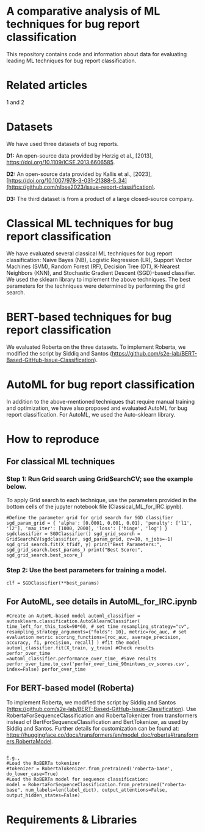 # A comparative analysis of ML techniques for bug report classification
This repository contains code and information about data for evaluating leading ML techniques for bug report classification.
# Related articles
1 and 2
# Datasets
We have used three datasets of bug reports.

**D1:** An open-source data provided by Herzig et al., [2013], https://doi.org/10.1109/ICSE.2013.6606585.

**D2:** An open-source data provided by Kallis et al., [2023], [https://doi.org/10.1007/978-3-031-21388-5_34](https://github.com/nlbse2023/issue-report-classification).

**D3:** The third dataset is from a product of a large closed-source company.
# Classical ML techniques for bug report classification
We have evaluated several classical ML techniques for bug report classification: Naive Bayes (NB), Logistic Regression (LR), Support Vector Machines (SVM), Random Forest (RF), Decision Tree (DT), K-Nearest Neighbors (KNN), and Stochastic Gradient Descent (SGD)-based classifier.
We used the sklearn library to implement the above techniques. The best parameters for the techniques were determined by performing the grid search.
# BERT-based techniques for bug report classification
We evaluated Roberta on the three datasets. To implement Roberta, we modified the script by Siddiq and Santos (https://github.com/s2e-lab/BERT-Based-GitHub-Issue-Classification).
# AutoML for bug report classification
In addition to the above-mentioned techniques that require manual training and optimization, we have also proposed and evaluated AutoML for bug report classification.
For AutoML, we used the Auto-sklearn library.
# How to reproduce
## For classical ML techniques
### Step 1: Run Grid search using GridSearchCV; see the example below. 
To apply Grid search to each technique, use the parameters provided in the bottom cells of the jupyter notebook file (Classical_ML_for_IRC.ipynb).

<code>#Define the parameter grid for grid search for SGD classifier
sgd_param_grid = {
    'alpha': [0.0001, 0.001, 0.01],
    'penalty': ['l1', 'l2'],
    'max_iter': [1000, 2000],
    'loss': ['hinge', 'log']
}
sgdclassifier = SGDClassifier()
sgd_grid_search = GridSearchCV(sgdclassifier, sgd_param_grid,  cv=10, n_jobs=-1)
sgd_grid_search.fit(X_tfidf, y)
print("Best Parameters:", sgd_grid_search.best_params_)
print("Best Score:", sgd_grid_search.best_score_)
</code>
### Step 2: Use the best parameters for training a model.
<code>clf = SGDClassifier(**best_params)</code>
## For AutoML, see details in AutoML_for_IRC.ipynb
<code>#Create an AutoML-based model
automl_classifier = autosklearn.classification.AutoSklearnClassifier(
    time_left_for_this_task=90*60, # set time
    resampling_strategy="cv",
    resampling_strategy_arguments={"folds": 10},
    metric=roc_auc, # set evaluation metric
    scoring_functions=[roc_auc, average_precision, accuracy, f1, precision, recall]
)
#fit the model 
automl_classifier.fit(X_train, y_train)
#Check results
perfor_over_time =automl_classifier.performance_over_time_
#Save results
perfor_over_time.to_csv('perfor_over_time_90mintues_cv_scores.csv', index=False) 
perfor_over_time
</code>
## For BERT-based model (Roberta)
To implement Roberta, we modified the script by Siddiq and Santos (https://github.com/s2e-lab/BERT-Based-GitHub-Issue-Classification). Use RobertaForSequenceClassification and RobertaTokenizer from transformers instead of BertForSequenceClassification and BertTokenizer, as used by Siddiq and Santos. Further details for customization can be found at: https://huggingface.co/docs/transformers/en/model_doc/roberta#transformers.RobertaModel.

<code>
E.g.,
#Load the RoBERTa tokenizer
#tokenizer = RobertaTokenizer.from_pretrained('roberta-base', do_lower_case=True)
#Load the RoBERTa model for sequence classification:
model = RobertaForSequenceClassification.from_pretrained("roberta-base", num_labels=len(label_dict), output_attentions=False, output_hidden_states=False)</code>

# Requirements & Libraries

